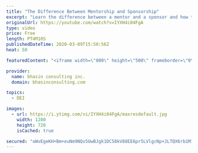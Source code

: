 ```yaml
---
title: "The Difference Between Mentorship and Sponsorship"
excerpt: "Learn the difference between a mentor and a sponsor and how these relationships can have a profound effect on the careers of women and People of Color.  - - - - -   bhasin consulting inc. (bci) is a world-renowned full-service diversity, equity and inclusion consulting firm dedicated to driving organizational"
originalUrl: https://youtube.com/watch?v=IYXH4i04FgA
type: video
price: Free
length: PT4M10S
publishedDateTime: 2020-03-09T15:50:56Z
heat: 50

featuredContent: "<iframe width=\"800\" height=\"500\" frameborder=\"0\" src=\"https://www.youtube.com/embed/IYXH4i04FgA\" allow=\"accelerometer; autoplay; encrypted-media; gyroscope; picture-in-picture\" allowfullscreen></iframe>"

provider:
  name: bhasin consulting inc.
  domain: bhasinconsulting.com

topics:
  - DEI

images:
  - url: https://i.ytimg.com/vi/IYXH4i04FgA/maxresdefault.jpg
    width: 1280
    height: 720
    isCached: true

secured: "oWvEgeKH+Bm+euNm9NQs5UwBJgk1DC58kV88EE6pr5LVlgcNp+JLTQX6rb1M1xiBymkaIv/GCuRQuiriVTxq3aT+jrQFM5AG7vPpqFtjva+I7AMVsTXEb/44jPGWqFo+J23X/cGbhmKvfHePlqpQLabUMTxlMnLUAcsiHZViLT2DGmtKqz4I5jg6Gg5cdL3JiayNvR9z3XT9VLtM9dgLOkAMbAgMsZucS6MMg5JNgSGIUOjZV0i+a+awXfC1UL5YNBeYFxSJFo0ssaWscDFEk4H9hP5rE9fcz3EQ5to/kpECFS7pr8tSabR5BgwRRchmpmdFRgFVX2IHMx/BNhc2PI33HEo+HV4PqwQj7FzGUZxEYhdTRslGVxPwflm2z+NAy+TxA2xg0/A3AUKXu1unCUo/RSvKaW5HnA7bBjyCx28=;QuwRTEcsQfvIGZUqWvnG7g=="
---
```


